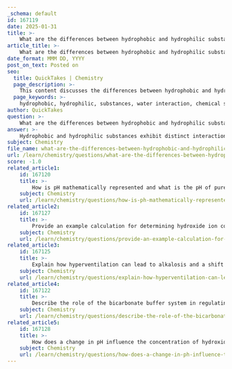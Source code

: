 ```yaml
---
_schema: default
id: 167119
date: 2025-01-31
title: >-
    What are the differences between hydrophobic and hydrophilic substances in terms of their interaction with water?
article_title: >-
    What are the differences between hydrophobic and hydrophilic substances in terms of their interaction with water?
date_format: MMM DD, YYYY
post_on_text: Posted on
seo:
  title: QuickTakes | Chemistry
  page_description: >-
    This content discusses the differences between hydrophobic and hydrophilic substances based on their interactions with water, highlighting their chemical properties, examples, and significance in biological systems.
  page_keywords: >-
    hydrophobic, hydrophilic, substances, water interaction, chemical structures, hydrogen bonds, polar, nonpolar, solubility, biological systems, cell membranes
author: QuickTakes
question: >-
    What are the differences between hydrophobic and hydrophilic substances in terms of their interaction with water?
answer: >-
    Hydrophobic and hydrophilic substances exhibit distinct interactions with water, primarily due to their chemical structures and properties. Here are the key differences:\n\n### Hydrophilic Substances\n- **Definition**: Hydrophilic substances are those that can interact favorably with water. This is often due to their polar nature, which allows them to form hydrogen bonds with water molecules.\n- **Examples**: Common hydrophilic substances include salts (like sodium chloride) and sugars (like glucose). These substances typically contain polar functional groups, such as hydroxyl (-OH) groups or ionic charges, which attract water.\n- **Behavior in Water**: When hydrophilic substances are introduced to water, they tend to dissolve readily. Water molecules surround these substances, facilitating their dispersion in the aqueous environment. This property is crucial in biological systems, as it influences how nutrients and other essential molecules are transported in bodily fluids.\n\n### Hydrophobic Substances\n- **Definition**: Hydrophobic substances, in contrast, do not mix well with water. They are typically nonpolar and lack the ability to form hydrogen bonds with water molecules.\n- **Examples**: Common hydrophobic substances include oils and fats. These substances are characterized by long hydrocarbon chains that do not interact favorably with water.\n- **Behavior in Water**: When hydrophobic substances are mixed with water, they tend to separate and form distinct layers. For instance, when oil is added to water, it does not dissolve but instead floats on the surface, as water molecules prefer to interact with each other rather than with the oil molecules. This behavior is significant in biological systems, particularly in the formation of cell membranes, where the hydrophobic core of the lipid bilayer acts as a barrier to the passage of water-soluble substances.\n\n### Summary\nIn summary, the primary difference between hydrophilic and hydrophobic substances lies in their ability to interact with water. Hydrophilic substances dissolve in water due to their polar nature, while hydrophobic substances do not mix with water and tend to separate from it. This distinction is fundamental in various biological processes, influencing the behavior of molecules in aqueous environments and the structure of cellular membranes.
subject: Chemistry
file_name: what-are-the-differences-between-hydrophobic-and-hydrophilic-substances-in-terms-of-their-interaction-with-water.md
url: /learn/chemistry/questions/what-are-the-differences-between-hydrophobic-and-hydrophilic-substances-in-terms-of-their-interaction-with-water
score: -1.0
related_article1:
    id: 167120
    title: >-
        How is pH mathematically represented and what is the pH of pure water?
    subject: Chemistry
    url: /learn/chemistry/questions/how-is-ph-mathematically-represented-and-what-is-the-ph-of-pure-water
related_article2:
    id: 167127
    title: >-
        Provide an example calculation for determining hydroxide ion concentration from pH.
    subject: Chemistry
    url: /learn/chemistry/questions/provide-an-example-calculation-for-determining-hydroxide-ion-concentration-from-ph
related_article3:
    id: 167125
    title: >-
        Explain how hyperventilation can lead to alkalosis and a shift in pH balance.
    subject: Chemistry
    url: /learn/chemistry/questions/explain-how-hyperventilation-can-lead-to-alkalosis-and-a-shift-in-ph-balance
related_article4:
    id: 167122
    title: >-
        Describe the role of the bicarbonate buffer system in regulating blood pH.
    subject: Chemistry
    url: /learn/chemistry/questions/describe-the-role-of-the-bicarbonate-buffer-system-in-regulating-blood-ph
related_article5:
    id: 167128
    title: >-
        How does a change in pH influence the concentration of hydroxide ions in a solution?
    subject: Chemistry
    url: /learn/chemistry/questions/how-does-a-change-in-ph-influence-the-concentration-of-hydroxide-ions-in-a-solution
---
```


&nbsp;